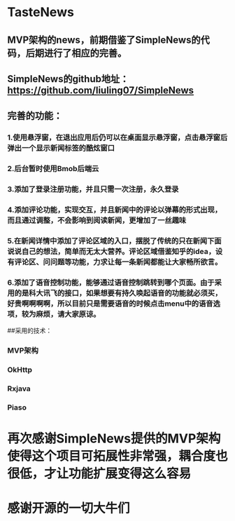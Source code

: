 # TasteNews
## MVP架构的news，前期借鉴了SimpleNews的代码，后期进行了相应的完善。
## SimpleNews的github地址：https://github.com/liuling07/SimpleNews
## 完善的功能：
### 1.使用悬浮窗，在退出应用后仍可以在桌面显示悬浮窗，点击悬浮窗后弹出一个显示新闻标签的酷炫窗口
### 2.后台暂时使用Bmob后端云
### 3.添加了登录注册功能，并且只需一次注册，永久登录
### 4.添加评论功能，实现交互，并且新闻中的评论以弹幕的形式出现，而且通过调整，不会影响到阅读新闻，更增加了一丝趣味
### 5.在新闻详情中添加了评论区域的入口，摆脱了传统的只在新闻下面说说自己的想法，简单而无太大营养。评论区域借鉴知乎的idea，设有评论区、问问题等功能，力求让每一条新闻都能让大家畅所欲言。
### 6.添加了语音控制功能，能够通过语音控制跳转到哪个页面。由于采用的是科大讯飞的接口，如果想要有持久唤起语音的功能就必须买，好贵啊啊啊啊，所以目前只是需要语音的时候点击menu中的语音选项，较为麻烦，请大家原谅。

##采用的技术：
### MVP架构
### OkHttp
### Rxjava
### Piaso


# 再次感谢SimpleNews提供的MVP架构使得这个项目可拓展性非常强，耦合度也很低，才让功能扩展变得这么容易
# 感谢开源的一切大牛们
